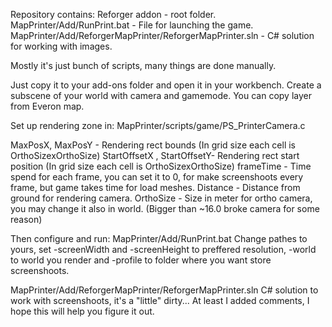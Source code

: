 Repository contains:
Reforger addon - root folder.
MapPrinter/Add/RunPrint.bat - File for launching the game.
MapPrinter/Add/ReforgerMapPrinter/ReforgerMapPrinter.sln - C# solution for working with images.

Mostly it's just bunch of scripts, many things are done manually.

Just copy it to your add-ons folder and open it in your workbench.
Create a subscene of your world with camera and gamemode.
You can copy layer from Everon map.

Set up rendering zone in:
MapPrinter/scripts/game/PS_PrinterCamera.c

MaxPosX, MaxPosY - Rendering rect bounds (In grid size each cell is OrthoSizexOrthoSize)
StartOffsetX , StartOffsetY- Rendering rect start position (In grid size each cell is OrthoSizexOrthoSize)
frameTime - Time spend for each frame, you can set it to 0, for make screenshoots every frame, but game takes time for load meshes.
Distance - Distance from ground for rendering camera.
OrthoSize - Size in meter for ortho camera, you may change it also in world. (Bigger than ~16.0 broke camera for some reason)

Then configure and run:
MapPrinter/Add/RunPrint.bat
Change pathes to yours, set -screenWidth and -screenHeight to preffered resolution, -world to world you render and -profile to folder where you want store screenshoots.

MapPrinter/Add/ReforgerMapPrinter/ReforgerMapPrinter.sln
C# solution to work with screenshoots, it's a "little" dirty...
At least I added comments, I hope this will help you figure it out.
